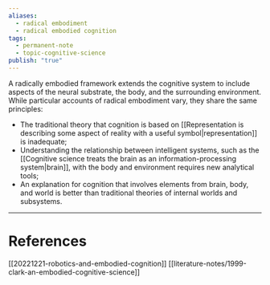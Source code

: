```yaml
---
aliases:
  - radical embodiment
  - radical embodied cognition
tags:
  - permanent-note
  - topic-cognitive-science
publish: "true"
---
```

A radically embodied framework extends the cognitive system to include aspects of the neural substrate, the body, and the surrounding environment. While particular accounts of radical embodiment vary, they share the same principles:
- The traditional theory that cognition is based on [[Representation is describing some aspect of reality with a useful symbol|representation]] is inadequate;
- Understanding the relationship between intelligent systems, such as the [[Cognitive science treats the brain as an information-processing system|brain]], with the body and environment requires new analytical tools;
- An explanation for cognition that involves elements from brain, body, and world is better than traditional theories of internal worlds and subsystems.

---
# References

[[20221221-robotics-and-embodied-cognition]]
[[literature-notes/1999-clark-an-embodied-cognitive-science]]